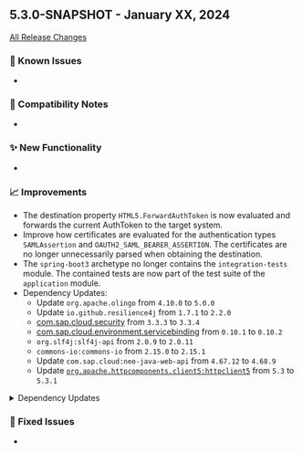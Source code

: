 ## 5.3.0-SNAPSHOT - January XX, 2024

[All Release Changes](https://github.com/SAP/cloud-sdk-java/releases/tag/rel%2F5.X.0)

### 🚧 Known Issues

-

### 🔧 Compatibility Notes

- 

### ✨ New Functionality

- 

### 📈 Improvements

- The destination property `HTML5.ForwardAuthToken` is now evaluated and forwards the current AuthToken to the target system.
- Improve how certificates are evaluated for the authentication types `SAMLAssertion` and `OAUTH2_SAML_BEARER_ASSERTION`.
  The certificates are no longer unnecessarily parsed when obtaining the destination.
- The `spring-boot3` archetype no longer contains the `integration-tests` module. The contained tests are now part of the test suite of the `application` module.
- Dependency Updates:
  - Update `org.apache.olingo` from `4.10.0` to `5.0.0`
  - Update `io.github.resilience4j` from `1.7.1` to `2.2.0`
  - [com.sap.cloud.security](https://github.com/SAP/cloud-security-xsuaa-integration) from `3.3.3` to `3.3.4`
  - [com.sap.cloud.environment.servicebinding](https://github.com/SAP/btp-environment-variable-access) from `0.10.1` to `0.10.2` 
  - `org.slf4j:slf4j-api` from `2.0.9` to `2.0.11`
  - `commons-io:commons-io` from `2.15.0` to `2.15.1`
  - Update `com.sap.cloud:neo-java-web-api` from `4.67.12` to `4.68.9`
  - Update [`org.apache.httpcomponents.client5:httpclient5`](https://github.com/apache/httpcomponents-client) from `5.3` to `5.3.1`


<details><summary>Dependency Updates</summary>

| Dependency | From | To |
| --- | --- | --- |
| [jcl-over-slf4j](https://search.maven.org/search?q=g%3Aorg.slf4j%2Ba%3Ajcl-over-slf4j) (`org.slf4j`) | `2.0.11` | `2.0.12` |
| [joda-time](https://search.maven.org/search?q=g%3Ajoda-time%2Ba%3Ajoda-time) (`joda-time`) | `2.12.6` | `2.12.7` |
| [slf4j-api](https://search.maven.org/search?q=g%3Aorg.slf4j%2Ba%3Aslf4j-api) (`org.slf4j`) | `2.0.11` | `2.0.12` |
| [slf4j-ext](https://search.maven.org/search?q=g%3Aorg.slf4j%2Ba%3Aslf4j-ext) (`org.slf4j`) | `2.0.11` | `2.0.12` |

</details>

### 🐛 Fixed Issues

- 
